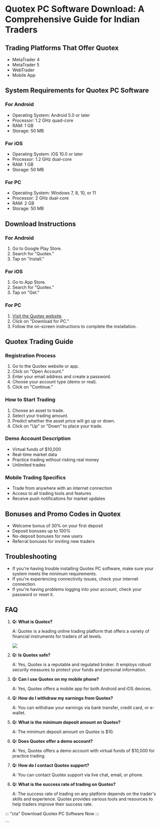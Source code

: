 # Quotex PC Software Download: A Comprehensive Guide for Indian Traders

## Trading Platforms That Offer Quotex

-   MetaTrader 4
-   MetaTrader 5
-   WebTrader
-   Mobile App

## System Requirements for Quotex PC Software

### For Android

-   Operating System: Android 5.0 or later
-   Processor: 1.2 GHz quad-core
-   RAM: 1 GB
-   Storage: 50 MB

### For iOS

-   Operating System: iOS 10.0 or later
-   Processor: 1.2 GHz dual-core
-   RAM: 1 GB
-   Storage: 50 MB

### For PC

-   Operating System: Windows 7, 8, 10, or 11
-   Processor: 2 GHz dual-core
-   RAM: 2 GB
-   Storage: 50 MB

## Download Instructions

### For Android

1.  Go to Google Play Store.
2.  Search for "Quotex."
3.  Tap on "Install."

### For iOS

1.  Go to App Store.
2.  Search for "Quotex."
3.  Tap on "Get."

### For PC

1.  [Visit the Quotex website](\%22https://traff.sbs/quotexonelink\%22).
2.  Click on "Download for PC."
3.  Follow the on-screen instructions to complete the installation.

## Quotex Trading Guide

### Registration Process

1.  Go to the Quotex website or app.
2.  Click on "Open Account."
3.  Enter your email address and create a password.
4.  Choose your account type (demo or real).
5.  Click on "Continue."

### How to Start Trading

1.  Choose an asset to trade.
2.  Select your trading amount.
3.  Predict whether the asset price will go up or down.
4.  Click on "Up" or "Down" to place your trade.

### Demo Account Description

-   Virtual funds of \$10,000
-   Real-time market data
-   Practice trading without risking real money
-   Unlimited trades

### Mobile Trading Specifics

-   Trade from anywhere with an internet connection
-   Access to all trading tools and features
-   Receive push notifications for market updates

## Bonuses and Promo Codes in Quotex

-   Welcome bonus of 30% on your first deposit
-   Deposit bonuses up to 100%
-   No-deposit bonuses for new users
-   Referral bonuses for inviting new traders

## Troubleshooting

-   If you\'re having trouble installing Quotex PC software, make sure
    your system meets the minimum requirements.
-   If you\'re experiencing connectivity issues, check your internet
    connection.
-   If you\'re having problems logging into your account, check your
    password or reset it.

## FAQ

1.  **Q: What is Quotex?**

    A: Quotex is a leading online trading platform that offers a variety
    of financial instruments for traders of all levels.

    [![](https://static.quotex.io/files/5_en/300_250.jpg)](https://traff.sbs/brokerqxsignupf)

2.  **Q: Is Quotex safe?**

    A: Yes, Quotex is a reputable and regulated broker. It employs
    robust security measures to protect your funds and personal
    information.

3.  **Q: Can I use Quotex on my mobile phone?**

    A: Yes, Quotex offers a mobile app for both Android and iOS devices.

4.  **Q: How do I withdraw my earnings from Quotex?**

    A: You can withdraw your earnings via bank transfer, credit card, or
    e-wallet.

5.  **Q: What is the minimum deposit amount on Quotex?**

    A: The minimum deposit amount on Quotex is \$10.

6.  **Q: Does Quotex offer a demo account?**

    A: Yes, Quotex offers a demo account with virtual funds of \$10,000
    for practice trading.

7.  **Q: How do I contact Quotex support?**

    A: You can contact Quotex support via live chat, email, or phone.

8.  **Q: What is the success rate of trading on Quotex?**

    A: The success rate of trading on any platform depends on the
    trader\'s skills and experience. Quotex provides various tools and
    resources to help traders improve their success rate.

::: \"cta\"
Download Quotex PC Software Now
:::

\`\`\`

